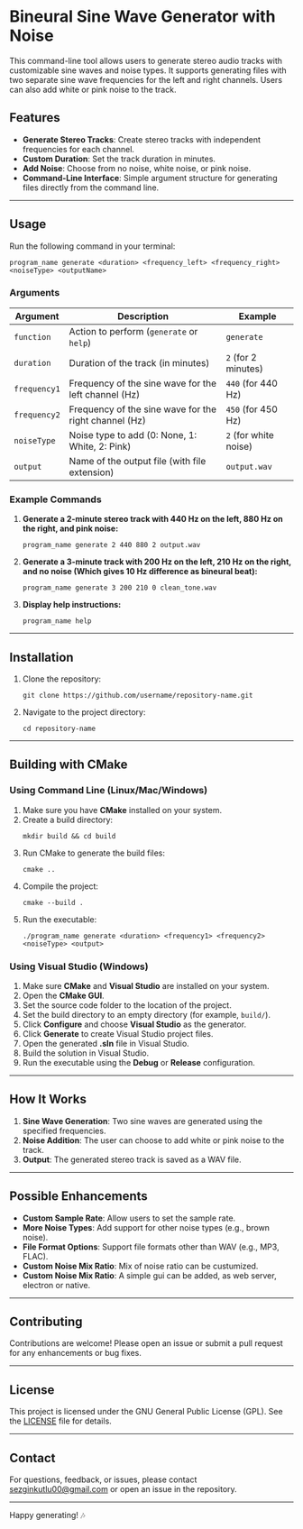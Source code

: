 
# Bineural Sine Wave Generator with Noise

This command-line tool allows users to generate stereo audio tracks with customizable sine waves and noise types. It supports generating files with two separate sine wave frequencies for the left and right channels. Users can also add white or pink noise to the track.

## Features
- **Generate Stereo Tracks**: Create stereo tracks with independent frequencies for each channel.
- **Custom Duration**: Set the track duration in minutes.
- **Add Noise**: Choose from no noise, white noise, or pink noise.
- **Command-Line Interface**: Simple argument structure for generating files directly from the command line.

---

## Usage

Run the following command in your terminal:
```
program_name generate <duration> <frequency_left> <frequency_right> <noiseType> <outputName>
```

### Arguments
| **Argument**  | **Description**                                   | **Example**          |
|---------------|--------------------------------------------------|---------------------|
| `function`    | Action to perform (`generate` or `help`)          | `generate`          |
| `duration`    | Duration of the track (in minutes)                 | `2` (for 2 minutes) |
| `frequency1`  | Frequency of the sine wave for the left channel (Hz) | `440` (for 440 Hz)  |
| `frequency2`  | Frequency of the sine wave for the right channel (Hz) | `450` (for 450 Hz)  |
| `noiseType`   | Noise type to add (0: None, 1: White, 2: Pink)     | `2` (for white noise) |
| `output`      | Name of the output file (with file extension)     | `output.wav`        |

### Example Commands

1. **Generate a 2-minute stereo track with 440 Hz on the left, 880 Hz on the right, and pink noise:**
   ```
   program_name generate 2 440 880 2 output.wav
   ```

2. **Generate a 3-minute track with 200 Hz on the left, 210 Hz on the right, and no noise (Which gives 10 Hz difference as bineural beat):**
   ```
   program_name generate 3 200 210 0 clean_tone.wav
   ```

3. **Display help instructions:**
   ```
   program_name help
   ```

---

## Installation
1. Clone the repository:
   ```
   git clone https://github.com/username/repository-name.git
   ```
2. Navigate to the project directory:
   ```
   cd repository-name
   ```
---

## Building with CMake

### Using Command Line (Linux/Mac/Windows)

1. Make sure you have **CMake** installed on your system.
2. Create a build directory:
   ```
   mkdir build && cd build
   ```
3. Run CMake to generate the build files:
   ```
   cmake ..
   ```
4. Compile the project:
   ```
   cmake --build .
   ```
5. Run the executable:
   ```
   ./program_name generate <duration> <frequency1> <frequency2> <noiseType> <output>
   ```

### Using Visual Studio (Windows)

1. Make sure **CMake** and **Visual Studio** are installed on your system.
2. Open the **CMake GUI**.
3. Set the source code folder to the location of the project.
4. Set the build directory to an empty directory (for example, `build/`).
5. Click **Configure** and choose **Visual Studio** as the generator.
6. Click **Generate** to create Visual Studio project files.
7. Open the generated **.sln** file in Visual Studio.
8. Build the solution in Visual Studio.
9. Run the executable using the **Debug** or **Release** configuration.


---

## How It Works
1. **Sine Wave Generation**: Two sine waves are generated using the specified frequencies.
2. **Noise Addition**: The user can choose to add white or pink noise to the track.
3. **Output**: The generated stereo track is saved as a WAV file.

---

## Possible Enhancements
- **Custom Sample Rate**: Allow users to set the sample rate.
- **More Noise Types**: Add support for other noise types (e.g., brown noise).
- **File Format Options**: Support file formats other than WAV (e.g., MP3, FLAC).
- **Custom Noise Mix Ratio**: Mix of noise ratio can be custumized.
- **Custom Noise Mix Ratio**: A simple gui can be added, as web server, electron or native.

---

## Contributing
Contributions are welcome! Please open an issue or submit a pull request for any enhancements or bug fixes.

---

## License
This project is licensed under the GNU General Public License (GPL). See the [LICENSE](./LICENSE) file for details.

---

## Contact
For questions, feedback, or issues, please contact sezginkutlu00@gmail.com or open an issue in the repository.

---

Happy generating! 🎶
